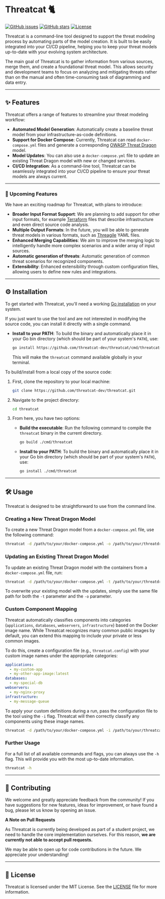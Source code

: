 # Threatcat 🐈

[![GitHub issues](https://img.shields.io/github/issues/threatcat-dev/threatcat)](https://github.com/threatcat-dev/threatcat/issues)
[![GitHub stars](https://img.shields.io/github/stars/threatcat-dev/threatcat)](https://github.com/threatcat-dev/threatcat/stargazers)
[![License](https://img.shields.io/github/license/threatcat-dev/threatcat)](https://github.com/threatcat-dev/threatcat/blob/main/LICENSE.txt)

Threatcat is a command-line tool designed to support the threat modeling process by automating parts of the model creation. It is built to be easily integrated into your CI/CD pipeline, helping you to keep your threat models up-to-date with your evolving system architecture.

The main goal of Threatcat is to gather information from various sources, merge them, and create a foundational threat model. This allows security and development teams to focus on analyzing and mitigating threats rather than on the manual and often time-consuming task of diagramming and data entry.

***

## ✨ Features

Threatcat offers a range of features to streamline your threat modeling workflow:

* **Automated Model Generation**: Automatically create a baseline threat model from your infrastructure-as-code definitions.
* **Support for Docker Compose**: Currently, Threatcat can read `docker-compose.yml` files and generate a corresponding [OWASP Threat Dragon](https://owasp.org/www-project-threat-dragon/) model.
* **Model Updates**: You can also use a `docker-compose.yml` file to update an existing Threat Dragon model with new or changed services.
* **CI/CD Integration**: As a command-line tool, Threatcat can be seamlessly integrated into your CI/CD pipeline to ensure your threat models are always current.

***

### 🚀 Upcoming Features

We have an exciting roadmap for Threatcat, with plans to introduce:

* **Broader Input Format Support**: We are planning to add support for other input formats, for example [Terraform](https://developer.hashicorp.com/terraform) files that describe infrastructure and even direct source code analysis.
* **Multiple Output Formats**: In the future, you will be able to generate threat models in various formats, such as [Threagile](https://threagile.io/) YAML files.
* **Enhanced Merging Capabilities**: We aim to improve the merging logic to intelligently handle more complex scenarios and a wider array of input sources.
* **Automatic generation of threats**: Automatic generation of common threat scenarios for recognized components.
* **Extensibility**: Enhanced extensibility through custom configuration files, allowing users to define new rules and integrations.

***

## ⚙️ Installation

To get started with Threatcat, you'll need a working [Go installation](https://go.dev/doc/install) on your system.

If you just want to use the tool and are not interested in modifying the source code, you can install it directly with a single command.

* **Install to your PATH**: To build the binary and automatically place it in your Go bin directory (which should be part of your system's `PATH`), use:
    ```bash
    go install https://github.com/threatcat-dev/threatcat/cmd/threatcat@latest
    ```
    This will make the `threatcat` command available globally in your terminal.

To build/install from a local copy of the source code:

1.  First, clone the repository to your local machine:
    ```bash
    git clone https://github.com/threatcat-dev/threatcat.git
    ```

2.  Navigate to the project directory:
    ```bash
    cd threatcat
    ```

3.  From here, you have two options:

    * **Build the executable**: Run the following command to compile the `threatcat` binary in the current directory.
        ```bash
        go build ./cmd/threatcat
        ```

    * **Install to your PATH**: To build the binary and automatically place it in your Go bin directory (which should be part of your system's `PATH`), use:
        ```bash
        go install ./cmd/threatcat
        ```

***

## 🛠️ Usage

Threatcat is designed to be straightforward to use from the command line.

### Creating a New Threat Dragon Model

To create a new Threat Dragon model from a `docker-compose.yml` file, use the following command:

```bash
threatcat -d /path/to/your/docker-compose.yml -o /path/to/your/threatdragon-model.json
```
### Updating an Existing Threat Dragon Model

To update an existing Threat Dragon model with the containers from a `docker-compose.yml` file, run:

```bash
threatcat -d /path/to/your/docker-compose.yml -t /path/to/your/threatdragon-input-model.json -o /path/to/your/threatdragon-output-model.json
```

To overwrite your existing model with the updates, simply use the same file path for both the `-t` parameter  and the `-o` parameter.

### Custom Component Mapping

Threatcat automatically classifies components into categories (`applications`, `databases`, `webservers`, `infrastructure`) based on the Docker image name. While Threatcat recognizes many common public images by default, you can extend this mapping to include your private or less common images.

To do this, create a configuration file (e.g., `threatcat.config`) with your custom image names under the appropriate categories:

```yaml
applications:
  - my-custom-app
  - my-other-app-image:latest
databases:
  - my-special-db
webservers:
  - my-nginx-proxy
infrastructure:
  - my-message-queue
```
To apply your custom definitions during a run, pass the configuration file to the tool using the `-i` flag. Threatcat will then correctly classify any components using these image names.

```bash
threatcat -d /path/to/your/docker-compose.yml -i /path/to/your/threatcat.config -o /path/to/your/threatdragon-model.json
```
### Further Usage

For a full list of all available commands and flags, you can always use the `-h` flag. This will provide you with the most up-to-date information.

```bash
threatcat -h
```
***

## 🙌 Contributing

We welcome and greatly appreciate feedback from the community! If you have suggestions for new features, ideas for improvement, or have found a bug, please let us know by opening an issue.

**A Note on Pull Requests**

As Threatcat is currently being developed as part of a student project, we need to handle the core implementation ourselves. For this reason, **we are currently not able to accept pull requests.**

We may be able to open up for code contributions in the future. We appreciate your understanding!

***

## 📄 License

Threatcat is licensed under the MIT License. See the [LICENSE](LICENSE.txt) file for more information.

